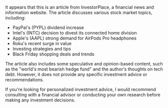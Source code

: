 It appears that this is an article from InvestorPlace, a financial news and information website. The article discusses various stock market topics, including:

* PayPal's (PYPL) dividend increase
* Intel's (INTC) decision to divest its connected home division
* Apple's (AAPL) strong demand for AirPods Pro headphones
* Roku's recent surge in value
* Investing strategies and tips
* Black Friday shopping deals and trends

The article also includes some speculative and opinion-based content, such as the "world's most bearish hedge fund" and the author's thoughts on tech debt. However, it does not provide any specific investment advice or recommendations.

If you're looking for personalized investment advice, I would recommend consulting with a financial advisor or conducting your own research before making any investment decisions.